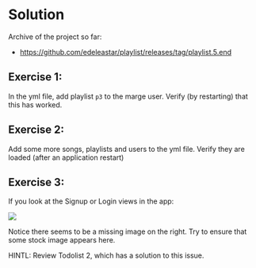 # Solution

Archive of the project so far:

- <https://github.com/edeleastar/playlist/releases/tag/playlist.5.end>

## Exercise 1:

In the yml file, add playlist `p3` to the marge user. Verify (by restarting) that this has worked.

## Exercise 2:

Add some more songs, playlists and users to the yml file. Verify they are loaded (after an application restart)

## Exercise 3:

If you look at the Signup or Login views in the app:

![](img/08.png)

Notice there seems to be a missing image on the right. Try to ensure that some stock image appears here.

HINTL: Review Todolist 2, which has a solution to this issue.


